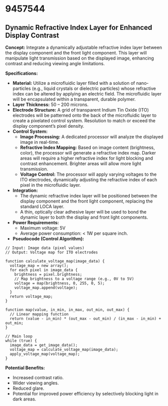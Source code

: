 # 9457544

## Dynamic Refractive Index Layer for Enhanced Display Contrast

**Concept:** Integrate a dynamically adjustable refractive index layer between the display component and the front light component. This layer will manipulate light transmission based on the displayed image, enhancing contrast and reducing viewing angle limitations.

**Specifications:**

*   **Material:** Utilize a microfluidic layer filled with a solution of nano-particles (e.g., liquid crystals or dielectric particles) whose refractive index can be altered by applying an electric field. The microfluidic layer will be encapsulated within a transparent, durable polymer.
*   **Layer Thickness:** 50 – 200 microns.
*   **Electrode Structure:** A grid of transparent Indium Tin Oxide (ITO) electrodes will be patterned onto the back of the microfluidic layer to create a pixelated control system.  Resolution to match or exceed the display component’s pixel density.
*   **Control System:**
    *   **Image Processing:** A dedicated processor will analyze the displayed image in real-time.
    *   **Refractive Index Mapping:** Based on image content (brightness, color), the processor will generate a refractive index map. Darker areas will require a higher refractive index for light blocking and contrast enhancement.  Brighter areas will allow more light transmission.
    *   **Voltage Control:** The processor will apply varying voltages to the ITO electrodes, dynamically adjusting the refractive index of each pixel in the microfluidic layer.
*   **Integration:**
    *   The dynamic refractive index layer will be positioned between the display component and the front light component, replacing the standard LOCA layer.
    *   A thin, optically clear adhesive layer will be used to bond the dynamic layer to both the display and front light components.
*   **Power Requirements:**
    *   Maximum voltage: 5V
    *   Average power consumption: < 1W per square inch.
*   **Pseudocode (Control Algorithm):**

```
// Input: Image data (pixel values)
// Output: Voltage map for ITO electrodes

function calculate_voltage_map(image_data) {
  voltage_map = new array();
  for each pixel in image_data {
    brightness = pixel.brightness;
    // Map brightness to a voltage range (e.g., 0V to 5V)
    voltage = map(brightness, 0, 255, 0, 5);
    voltage_map.append(voltage);
  }
  return voltage_map;
}

function map(value, in_min, in_max, out_min, out_max) {
  // Linear mapping function
  return (value - in_min) * (out_max - out_min) / (in_max - in_min) + out_min;
}

// Main loop
while (true) {
  image_data = get_image_data();
  voltage_map = calculate_voltage_map(image_data);
  apply_voltage_map(voltage_map);
}
```

**Potential Benefits:**

*   Increased contrast ratio.
*   Wider viewing angles.
*   Reduced glare.
*   Potential for improved power efficiency by selectively blocking light in dark areas.